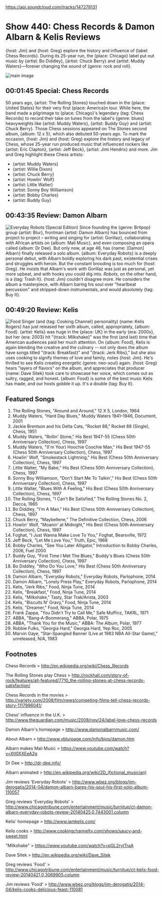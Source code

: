 

https://api.soundcloud.com/tracks/147278131

# Show 440: Chess Records & Damon Albarn & Kelis Reviews
{host: Jim} and {host: Greg} explore the history and influence of {label: Chess Records}. During its 25-year run, the {place: Chicago} label put out music by {artist: Bo Diddley}, {artist: Chuck Berry} and {artist: Muddy Waters}—forever changing the sound of {genre: rock and roll}.

![main image](http://static.soundopinions.org/images/2010/chessrecords/2.jpg)

## 00:01:45 Special: Chess Records
50 years ago, {artist: The Rolling Stones} touched down in the {place: United States} for their very first {place: America}n tour. While here, the band made a pilgrimage to {place: Chicago}'s legendary {tag: Chess Records} to record their take on tunes from the label's {genre: blues} heavyweights like {artist: Muddy Waters}, {artist: Buddy Guy} and {artist: Chuck Berry}. Those Chess sessions appeared on The Stones second album, {album: 12 x 5}, which also debuted 50-years ago. To mark the occasion, {host: Jim} and {host: Greg} explore the history and legacy of Chess, whose 25-year run produced music that influenced rockers like {artist: Eric Clapton}, {artist: Jeff Beck}, {artist: Jimi Hendrix} and more.  Jim and Greg highlight these Chess artists:

- {artist: Muddy Waters}
- {artist: Willie Dixon}
- {artist: Chuck Berry}
- {artist: Howlin' Wolf}
- {artist: Little Walter}
- {artist: Sonny Boy Williamson}
- {artist: Bobby Charles}
- {artist: Buddy Guy}

## 00:43:35 Review: Damon Albarn
![Everyday Robots (Special Edition)](http://is1.mzstatic.com/image/thumb/Music6/v4/70/3e/cd/703ecd8d-4e23-1e67-383d-ee2d6686ff01/source/600x600bb.jpg "42105591/797058027")
Since founding the {genre: Britpop} group {artist: Blur}, frontman {artist: Damon Albarn} has bounced from project to project – writing and singing for {artist: Gorillaz}, collaborating with African artists on {album: Mali Music}, and even composing an opera called {album: Dr Dee}. But only now, at age 46, has {name: [Damon] Albarn} finally released a solo album. {album: Everyday Robots} is a deeply personal debut, with Albarn boldly exploring his dark past, existential crises and struggles with heroin. But the constant brooding is too much for {host: Greg}. He insists that Albarn's work with Gorillaz was just as personal, yet more upbeat, and with hooks you could dig into. *Robots*, on the other hand, is a {tag: Trash It}. {host: Jim} couldn't disagree more. He considers the album a masterpiece, with Albarn baring his soul over "heartbeat percussion" and stripped-down instrumentals, and would absolutely {tag: Buy It}.

## 00:49:20 Review: Kelis
![Food](https://upload.wikimedia.org/wikipedia/en/thumb/b/b8/Kelis_-_Food.png/220px-Kelis_-_Food.png "772086/852441649")
Singer (and {tag: Cooking Channel} personality) {name: Kelis Rogers} has just released her sixth album, called, appropriately, {album: Food}. {artist: Kelis} was huge in the {place: UK} in the early {era: 2000s}, but her {era: 2003} hit "{track: Milkshake}" was the first (and last) time that American audiences paid her much attention. On {album: Food}, Kelis is again blending the creative and the culinary -- not only does the album have songs titled "{track: Breakfast}" and "{track: Jerk Ribs}," but she also uses cooking to signify themes of love and family, notes {host: Jim}. He's thrilled to see Kelis creating energetic {genre: neo-soul} again. {host: Greg} hears "layers of flavors" on the album, and appreciates that producer {name: Dave Sitek} took care to showcase her voice, which comes out as sultry, ragged, and honest. {album: Food} is some of the best music Kelis has made, and our hosts gobble it up. It's a double {tag: Buy It}. 


## Featured Songs
1. The Rolling Stones, "Around and Around," 12 X 5, London, 1964
1. Muddy Waters, "Hard Day Blues," Muddy Waters 1941–1946, Document, 2001
1. Jackie Brentson and his Delta Cats, "Rocket 88," Rocket 88 (Single), Chess, 1951
1. Muddy Waters, "Rollin' Stone," His Best 1947-55 (Chess 50th Anniversary Collection), Chess, 1997
1. Muddy Waters, "(I'm Your) Hoochie Coochie Man," His Best 1947-55 (Chess 50th Anniversary Collection), Chess, 1997
1. Howlin' Wolf, "Smokestack Lightning," His Best (Chess 50th Anniversary Collection), Chess, 1997
1. Little Walter, "My Babe," His Best (Chess 50th Anniversary Collection), Chess, 1997
1. Sonny Boy Williamson, "Don't Start Me To Talkin'," His Best (Chess 50th Anniversary Collection), Chess, 1997
1. Little Walter, "Blues With A Feeling," His Best (Chess 50th Anniversary Collection), Chess, 1997
1. The Rolling Stones, "I Can't Be Satisfied," The Rolling Stones No. 2, Decca, 1965
1. Bo Diddley, "I'm A Man," His Best (Chess 50th Anniversary Collection), Chess, 1997
1. Chuck Berry, "Maybellene," The Definitive Collection, Chess, 2006
1. Howlin' Wolf, "Moanin' at Midnight," His Best (Chess 50th Anniversary Collection), Chess, 1997
1. Foghat, "I Just Wanna Make Love To You," Foghat, Bearsville, 1972
1. Jeff Beck, "Let Me Love You," Truth, Epic, 1968
1. Bobby Charles, "See You Later Alligator," Introduction to Bobby Charles, 2006, Fuel 2000 
1. Buddy Guy, "First Time I Met The Blues," Buddy's Blues (Chess 50th Anniversary Collection), Chess, 1997
1. Bo Diddley, "Who Do You Love," His Best (Chess 50th Anniversary Collection), Chess, 1997
1. Damon Albarn, "Everyday Robots," Everyday Robots, Parlophone, 2014
1. Damon Albarn, "Lonely Press Play," Everyday Robots, Parlophone, 2014	
1. Kelis, "Jerk Ribs," Food, Ninja Tune, 2014
1. Kelis, "Breakfast," Food, Ninja Tune, 2014
1. Kelis, "Milkshake," Tasty, Star Trak/Arista, 2003
1. Kelis, "Biscuits N' Gravy," Food, Ninja Tune, 2014
1. Kelis, "Dreamer," Food, Ninja Tune, 2014
1. Frank Zappa, "You Didn't Try to Call Me," Safe Muffinz, TAKRL, 1971
1. ABBA, "Bang-A-Boomerang," ABBA, Polar, 1975
1. ABBA, "Thank You for the Music," ABBA: The Album, Polar, 1977
1. Robbie Fulks, "Georgia Hard," Georgia Hard, Yep Roc, 2005
1. Marvin Gaye, "Star-Spangled Banner (Live at 1983 NBA All-Star Game)," unreleased, N/A, 1983

## Footnotes

Chess Records > http://en.wikipedia.org/wiki/Chess_Records

The Rolling Stones play Chess > http://rockhall.com/story-of-rock/features/all-featured/7710_the-rolling-stones-at-chess-records-satisfaction/

Chess Records in the movies > http://variety.com/2008/film/news/competing-films-tell-chess-records-story-1117996041/

Chess' influence in the U.K. > http://www.theguardian.com/music/2008/nov/24/label-love-chess-records

Damon Albarn's homepage > http://www.damonalbarnmusic.com/

About Albarn > http://www.vblurpage.com/info/bios/damon.htm

Albarn makes Mali Music > https://www.youtube.com/watch?v=XtI0XXEeA2g

Dr Dee > http://dr-dee.info/

Albarn animated > http://en.wikipedia.org/wiki/2D_(fictional_musician)

Jim reviews 'Everyday Robots' > http://www.wbez.org/blogs/jim-derogatis/2014-04/damon-albarn-bares-his-soul-his-first-solo-album-110057

Greg reviews 'Everyday Robots' > http://www.chicagotribune.com/entertainment/music/turnitup/ct-damon-albarn-everyday-robots-review-20140425,0,7443001.column

Kelis' homepage > http://www.iamkelis.com/

Kelis cooks > http://www.cookingchanneltv.com/shows/saucy-and-sweet.html

"Milkshake" > https://www.youtube.com/watch?v=pGL2rytTraA

Dave Sitek > http://en.wikipedia.org/wiki/Dave_Sitek

Greg reviews 'Food' > http://www.chicagotribune.com/entertainment/music/turnitup/ct-kelis-food-review-20140421,0,3069905.column

Jim reviews 'Food' > http://www.wbez.org/blogs/jim-derogatis/2014-04/kelis-cooks-delicious-feast-110081